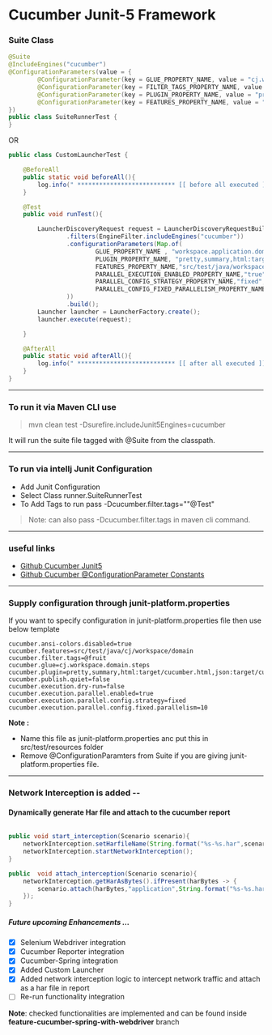 # Cucumber Junit-5 Framework

### Suite Class
```java
@Suite
@IncludeEngines("cucumber")
@ConfigurationParameters(value = {
        @ConfigurationParameter(key = GLUE_PROPERTY_NAME, value = "cj.workspace.domain"), // define steps files path
        @ConfigurationParameter(key = FILTER_TAGS_PROPERTY_NAME, value = "@Vegie or @fruit"),
        @ConfigurationParameter(key = PLUGIN_PROPERTY_NAME, value = "pretty,summary,html:target/cucumber.html,json:target/cucumber.json"), // define reporting and console output
        @ConfigurationParameter(key = FEATURES_PROPERTY_NAME, value = "src/test/java/cj/workspace/domain"), // define feature files path
})
public class SuiteRunnerTest {
}
```

OR 

```java
public class CustomLauncherTest {

    @BeforeAll
    public static void beforeAll(){
        log.info(" *************************** [[ before all executed ]] ******************************** ");
    }

    @Test
    public void runTest(){

        LauncherDiscoveryRequest request = LauncherDiscoveryRequestBuilder.request()
                .filters(EngineFilter.includeEngines("cucumber"))
                .configurationParameters(Map.of(
                        GLUE_PROPERTY_NAME , "workspace.application.domain",
                        PLUGIN_PROPERTY_NAME, "pretty,summary,html:target/cucumber.html,json:target/cucumber-report/cucumber.json",
                        FEATURES_PROPERTY_NAME,"src/test/java/workspace/application/domain",
                        PARALLEL_EXECUTION_ENABLED_PROPERTY_NAME,"true",
                        PARALLEL_CONFIG_STRATEGY_PROPERTY_NAME,"fixed",
                        PARALLEL_CONFIG_FIXED_PARALLELISM_PROPERTY_NAME,"5"
                ))
                .build();
        Launcher launcher = LauncherFactory.create();
        launcher.execute(request);

    }

    @AfterAll
    public static void afterAll(){
        log.info(" *************************** [[ after all executed ]] ******************************** ");
    }
}

```

---
### To run it via Maven CLI use 
> mvn clean test -Dsurefire.includeJunit5Engines=cucumber

It will run the suite file tagged with @Suite from the classpath.

---
### To run via intellj Junit Configuration
* Add Junit Configuration
* Select Class runner.SuiteRunnerTest
* To Add Tags to run pass -Dcucumber.filter.tags=""@Test"
>  Note: can also pass -Dcucumber.filter.tags in maven cli command.
--- 
### useful links
* [Github Cucumber Junit5](https://junit.org/junit5/docs/current/user-guide/#running-tests-config-params)
* [Github Cucumber @ConfigurationParameter Constants](https://github.com/cucumber/cucumber-jvm/blob/main/cucumber-junit-platform-engine/src/main/java/io/cucumber/junit/platform/engine/Constants.java)

---

### Supply configuration through junit-platform.properties
If you want to specify configuration in junit-platform.properties file then use below template
```properties
cucumber.ansi-colors.disabled=true
cucumber.features=src/test/java/cj/workspace/domain
cucumber.filter.tags=@fruit
cucumber.glue=cj.workspace.domain.steps
cucumber.plugin=pretty,summary,html:target/cucumber.html,json:target/cucumber.json
cucumber.publish.quiet=false
cucumber.execution.dry-run=false
cucumber.execution.parallel.enabled=true
cucumber.execution.parallel.config.strategy=fixed
cucumber.execution.parallel.config.fixed.parallelism=10
```
**Note :**
- Name this file as junit-platform.properties anc put this in src/test/resources folder
- Remove @ConfigurationParamters from Suite if you are giving junit-platform.properties file. 

---

### Network Interception is added -- 
#### Dynamically generate Har file and attach to the cucumber report
```java

public void start_interception(Scenario scenario){
    networkInterception.setHarfileName(String.format("%s-%s.har",scenario.getName(),(DateTimeFormatter.ofPattern("dd-MM-yyyy-hh-mm-ss-s").withZone(ZoneId.systemDefault()).format(Instant.now()))));
    networkInterception.startNetworkInterception();
}

public  void attach_interception(Scenario scenario){
    networkInterception.getHarAsBytes().ifPresent(harBytes -> {
        scenario.attach(harBytes,"application",String.format("%s-%s.har",scenario.getName(),(DateTimeFormatter.ofPattern("dd-MM-yyyy-hh-mm-ss-s").withZone(ZoneId.systemDefault()).format(Instant.now()))));
    });
}

```


##### Future upcoming Enhancements  ...
- [x] Selenium Webdriver integration
- [x] Cucumber Reporter integration
- [x] Cucumber-Spring integration
- [x] Added Custom Launcher
- [x] Added network interception logic to intercept network traffic and attach as a har file in report
- [ ] Re-run functionality integration

**Note**: checked functionalities are implemented and can be found inside **feature-cucumber-spring-with-webdriver** branch